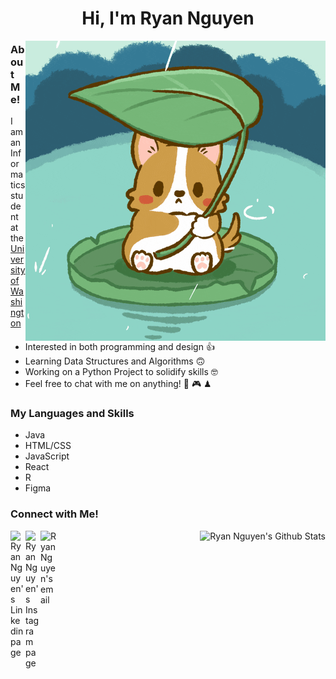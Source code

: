 <h1 align="center"> Hi, I'm Ryan Nguyen </h1>

<a href="https://boo.world/u/cuddle/mfAQ33/rainy-days-the-rain-makes-me-want-to-cuddle-up">
<img align="right" src="img/rainydaycorgi.gif" alt="gif of a corgi holding a leaf to shelter from rain"/>
</a>


### About Me!

I am an Informatics student at the [University of Washington](https://www.washington.edu/)

- Interested in both programming and design 👍
- Learning Data Structures and Algorithms 🙃
- Working on a Python Project to solidify skills 🤓
- Feel free to chat with me on anything! 🥐 🎮 ♟


### My Languages and Skills
 - Java
 - HTML/CSS
 - JavaScript
 - React
 - R
 - Figma



### Connect with Me!
<a href="https://www.linkedin.com/in/ryan-nguyen-62b899208/">
    <img align="left" alt="Ryan Nguyen's Linkedin page" width="24px" src="https://cdn.jsdelivr.net/npm/simple-icons@v3/icons/linkedin.svg" />
</a> &nbsp;&nbsp;
<a href="https://www.instagram.com/ryannmq/">
    <img align="left" alt="Ryan Nguyen's Instagram page" width="24px" src="https://cdn.jsdelivr.net/npm/simple-icons@v3/icons/instagram.svg" />
</a> &nbsp;&nbsp;
<a href="mailto:ryannguyen10023@gmail.com">
    <img align="left" alt="Ryan Nguyen's email" width="26px" src="https://cdn.jsdelivr.net/npm/simple-icons@v3/icons/gmail.svg" />
</a>
  

<img align="right" src="https://github-readme-stats.vercel.app/api?username=ryanngu023&count_private=true&show_icons=true&theme=tokyonight" alt="Ryan Nguyen's Github Stats" />


